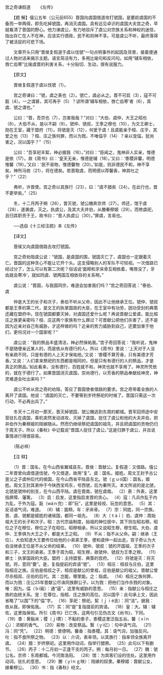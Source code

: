 宫之奇谏假道
　　《左传》

　　【题 解】僖公五年（公元前655）晋国向虞国借道攻打虢国，是要趁虞国的不备而一举两得，即先吃掉虢国，再消灭虞国。具有远见卓识的虞国大夫宫之奇，早就看清了晋国的野心。他力谏虞公，有力地驳斥了虞公对宗族关系和神权的迷信，指出存亡在人不在神，应该实行德政，民不和则神不享。可是虞公不听，最终落得了被活捉的可悲下场。

　　文章开头只用“晋侯复假道于虞以伐虢”一句点明事件的起因及背景，接着便通过人物对话来揭示主题。语言简洁有力，多用比喻句和反问句。如用“辅车相依，唇亡齿寒”比喻虞晋的利害关系，十分贴切、生动，很有说服力。

　　【原文】　

　　晋侯复假道于虞以伐虢（1）。

　　宫之奇谏曰：“虢，虞之表也（2）。虢亡，虞必从之。晋不可启（3），寇不可翫（4）。一之谓甚，其可再乎（5）？谚所谓‘辅车相依，唇亡齿寒’者（6），其虞、虢之谓也。”

　　公曰：“晋，吾宗也（7），岂害我哉？”对曰：“大伯、虞仲，大王之昭也 （8）。大伯不从，是以不嗣（9）。虢仲、虢叔，王季之穆也（10），为文王卿士，勋在王室，藏于盟府（11）。将虢是灭（12），何爱于虞！且虞能亲于桓、庄乎，其爱之也（13）？桓、庄之族何罪，而以为戮，不唯偪乎（14）？亲以宠偪，犹尚害之，况以国乎？”（15）

　　公曰：“吾享祀丰絜，神必据我（16）。”对曰：“臣闻之，鬼神非人实亲，惟德是依（17）。故《周书》曰：‘皇天无亲，惟德是辅（18）。’又曰：‘黍稷非馨，明德惟馨（19）。’又曰：‘民不易物，惟德馨物（20）。’如是，则非德民不和，神不享矣。神所冯依（21），将在德矣。若晋取虞，而明德以荐馨香，神其吐之乎？”（22）

　　弗听，许晋使。宫之奇以其族行（23），曰：“虞不腊矣（24）。在此行也，晋不更举矣。”（25）

　　冬，十二月丙子朔（26），晋灭虢，虢公醜奔京师（27）。师还，馆于虞（28），遂袭虞，灭之。执虞公，及其大夫井伯，从媵秦穆姬（29）。而修虞祀，且归其职贡于王，故书曰：“晋人执虞公（30）。”罪虞，言易也。

　　──选自《十三经注疏》本《左传》　

　　【译文】

　　晋侯又向虞国借路去攻打虢国。

　　宫之奇劝阻虞公说：“虢国，是虞国的围，虢国灭亡了，虞国也一定跟着灭亡。晋国的这种贪心不能让它开个头。这支侵略别人的军队不可轻视。一次借路已经过分了，怎么可以有第二次呢？俗话说‘面颊和牙床骨互相依着，嘴唇没了，牙齿就会寒冷’，就如同虞、虢两国互相依存的关系啊。”

　　虞公说：“晋国，与我国同宗，难道会加害我们吗？”宫之奇回答说：“泰伯、虞

　　仲是大王的长子和次子，泰伯不听从父命，因此不让他继承王位。虢仲、虢叔都是王季的第二代，是文王的执掌国政的大臣，在王室中有功劳，因功受封的典策还藏在盟府中。现在虢国都要灭掉，对虞国还爱什么呢？再说晋献公爱虞，能比桓庄之族更亲密吗？桓、庄这两个家族有什么罪过？可晋献公把他们杀害了，还不是因为近亲对自己有威胁，才这样做的吗？近亲的势力威胁到自己，还要加害于他们，更何况对一个国家呢？”

　　虞公说：“我的祭品丰盛清洁，神必然保祐我。”宫子奇回答说：“我听说，鬼神不是随便亲近某人的，而是依从有德行的人。所以《周书》里说：‘上天对于人没有亲疏不同，只是有德的人上天才保祐他。’又说：‘黍稷不算芳香，只有美德才芳香。’又说：‘人们拿来祭祀的东西都是相同的，但是只有有德行的人的祭品，才是真正的祭品。’如此看来，没有德行，百姓就不和，神灵也就不享用了。神灵所凭依的，就在于德行了。如果晋国消灭虞国，崇尚德行，以芳香的祭品奉献给神灵，神灵难道会吐出来吗？”

　　虞公不听从宫之奇的劝阻，答应了晋国使者借路的要求。宫之奇带着全族的人离开了虞国。他说：“虞国的灭亡，不要等到岁终祭祀的时候了。晋国只需这一次行动，不必再出兵了。”

　　冬天十二月初一那天，晋灭掉虢囯，虢公醜逃到东周的都城。晋军回师途中安营驻扎在虞国，乘机突然发动进攻，灭掉了虞国，捉住了虞公和他的大夫井伯，把井伯作为秦穆姬的陪嫁随从。然而仍继续祭祀虞国的祖先，并且把虞国的贡物仍归于周天子。所以《春秋》中记载说“晋国人捉住了虞公。”这是归罪于虞公，并且说事情进行得很容易。

　　（陈必祥）

　　【注 释】 

　　（1）晋：国名，在今山西省翼城县东。晋侯：晋献公。复假道：又借路。僖公二年晋曾向虞借道伐虢，今又借道，故用“复”。虞：国名，姬姓。周文王封予古公亶父之子虞仲后代的侯国，在今山西省平陆县东北。虢（ｇｕó国）：国名，姬姓。周文王封其弟仲于今陕西宝鸡东，号西虢，后为秦所灭。本文所说的是北虢，北虢是虢仲的别支，在今山西平陆。虞在晋南，虢在虞南。 （2）表：外表，这里指屏障、藩篱。 （3）启：启发，这里指启发晋的贪心。 （4）寇：凡兵作乱于内为乱，于外为寇。翫（wáｎ完）：即“玩”，这里是轻视、玩忽的意思。 （5）其：反诘语气词，难道。 （6）辅：面颊。车：牙床骨。 （7）宗：同姓，同一宗族。晋、虞、虢都是姬姓的诸侯国，都同一祖先。 （8）大（ｔàｉ）伯、虞仲：周始祖大王的长子和次子。昭：古代宗庙制度，始祖的神位居中，其下则左昭右穆。昭位之子在穆位，穆位之子在昭位。昭穆相承，所以又说昭生穆，穆生昭。大伯、虞仲、王季俱为大王之子，都是大王之昭。 （9）不从：指不从父命。嗣：继承（王位）。大伯知道大王要传位给他的小弟弟王季，便和虞仲一起出走。宫子奇认为大伯没继承王位是不从父命的结果。 （10）虢仲、虢叔：虢的开国祖，王季的次子和三子，文王的弟弟。王季于周为昭，昭生穆，故虢仲、虢叔为王季之穆。 （11）卿士：执掌国政的大臣。盟府：主持盟誓、典策的宫府。 （12）将虢是灭：将灭虢。将，意同“要”。是，复指提前的宾语“虢”。 （13）桓庄：桓叔与庄伯，这里指桓庄之族。庄伯是桓叔之子，桓叔是献公的曾祖，庄伯是献公的祖父。晋献公曾尽杀桓叔、庄伯的后代。其：岂能，哪里能。之：指虞。 （14）桓庄之族何罪，而以为戮：庄公25年晋献公尽诛同族群公子。以为戮：把他们当作杀戮的对象。唯：因为。偪（ｂì毙）：通“逼”，这里有威胁的意思。 （15）亲：指献公与桓庄之族的血统关系。宠：在尊位，指桓、庄之族的高位。况以国乎：此句承上文，因此省略了“以国”下的“偪”字。 （16）享祀：祭祀。絜（ｊｉé吉）：同“洁”。据我：依从我，即保佑我。 （17）实：同“是”复指提前的宾语。 （18）皇：大。辅：辅佐，这里指保佑。所引《周书》已亡佚，这两句引见伪古文《尚书》，下同。 （19）黍：黄黏米；稷（ｊì寄）：不黏的黍子，黍稷这里泛指五谷。馨（ｘīｎ心）：浓郁的香气。 （20）易物：改变祭品。繄（ｙì亿）：句中语气词。 （21）冯：同“凭”。 （22）明德：使德明。馨香：指黍稷。其：语气词，加强反问。吐：指不食所祭之物。 （23）以：介词，表率领。以其族行：指率领全族离开虞。 （24）腊：岁终祭祀。这里用作动词，指举行腊祭。 （25）此句以下有删节。 （26）丙子：十二月初一正逢干支的丙子。朔：每月初一日。 （27）醜：虢公名。京师：东周都城。今河南洛阳。 （28）馆：为宾客们设的住处。这里用作动词，驻扎的意思。 （29）媵（ｙìｎｇ映）：陪嫁的奴隶。秦穆姬：晋献公女，嫁秦穆公。 （30）书：指《春秋》经文。 


